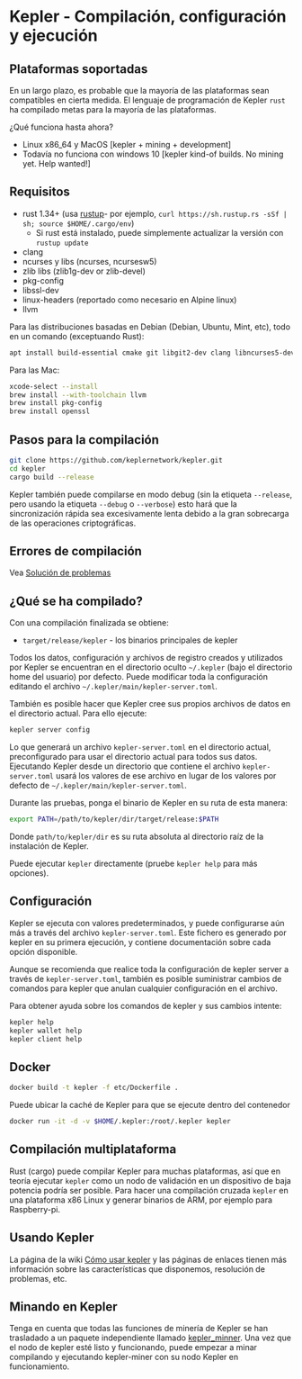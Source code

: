 # Kepler - Compilación, configuración y ejecución

## Plataformas soportadas

En un largo plazo, es probable que la mayoría de las plataformas sean compatibles en cierta medida.
El lenguaje de programación de Kepler `rust` ha compilado metas para la mayoría de las plataformas.

¿Qué funciona hasta ahora?

* Linux x86\_64 y MacOS [kepler + mining + development]
* Todavía no funciona con windows 10 [kepler kind-of builds. No mining yet. Help wanted!]

## Requisitos

* rust 1.34+ (usa [rustup]((https://www.rustup.rs/))- por ejemplo, `curl https://sh.rustup.rs -sSf | sh; source $HOME/.cargo/env`)
  * Si rust está instalado, puede simplemente actualizar la versión con  `rustup update`
* clang
* ncurses y libs (ncurses, ncursesw5)
* zlib libs (zlib1g-dev or zlib-devel)
* pkg-config
* libssl-dev
* linux-headers (reportado como necesario en Alpine linux)
* llvm

Para las distribuciones basadas en Debian (Debian, Ubuntu, Mint, etc), todo en un comando (exceptuando Rust):

```sh
apt install build-essential cmake git libgit2-dev clang libncurses5-dev libncursesw5-dev zlib1g-dev pkg-config libssl-dev llvm
```

Para las Mac:

```sh
xcode-select --install
brew install --with-toolchain llvm
brew install pkg-config
brew install openssl
```

## Pasos para la compilación

```sh
git clone https://github.com/keplernetwork/kepler.git
cd kepler
cargo build --release
```

Kepler también puede compilarse en modo debug (sin la etiqueta `--release`, pero usando la etiqueta `--debug` o `--verbose`) esto hará que la sincronización rápida sea excesivamente lenta debido a la gran sobrecarga de las operaciones criptográficas.

## Errores de compilación

Vea [Solución de problemas](https://github.com/keplernetwork/docs/wiki/Troubleshooting)

## ¿Qué se ha compilado?

Con una compilación finalizada se obtiene:

* `target/release/kepler` - los binarios principales de kepler

Todos los datos, configuración y archivos de registro creados y utilizados por Kepler se encuentran en el directorio oculto `~/.kepler` (bajo el directorio home del usuario) por defecto. Puede modificar toda la configuración editando el archivo `~/.kepler/main/kepler-server.toml`.

También es posible hacer que Kepler cree sus propios archivos de datos en el directorio actual. Para ello ejecute:

```sh
kepler server config
```

Lo que generará un archivo `kepler-server.toml` en el directorio actual, preconfigurado para usar el directorio actual para todos sus datos. Ejecutando Kepler desde un directorio que contiene el archivo `kepler-server.toml` usará los valores de ese archivo en lugar de los valores por defecto de `~/.kepler/main/kepler-server.toml`.

Durante las pruebas, ponga el binario de Kepler en su ruta de esta manera:

```sh
export PATH=/path/to/kepler/dir/target/release:$PATH
```

Donde `path/to/kepler/dir` es su ruta absoluta al directorio raíz de la instalación de Kepler.

Puede ejecutar `kepler` directamente (pruebe `kepler help` para más opciones).

## Configuración

Kepler se ejecuta con valores predeterminados, y puede configurarse aún más a través del archivo `kepler-server.toml`. Este fichero es generado por kepler en su primera ejecución, y contiene documentación sobre cada opción disponible.

Aunque se recomienda que realice toda la configuración de kepler server a través de `kepler-server.toml`, también es posible suministrar cambios de comandos para kepler que anulan cualquier configuración en el archivo.

Para obtener ayuda sobre los comandos de kepler y sus cambios intente:

```sh
kepler help
kepler wallet help
kepler client help
```

## Docker

```sh
docker build -t kepler -f etc/Dockerfile .
```

Puede ubicar la caché de Kepler para que se ejecute dentro del contenedor

```sh
docker run -it -d -v $HOME/.kepler:/root/.kepler kepler
```
## Compilación multiplataforma

Rust (cargo) puede compilar Kepler para muchas plataformas, así que en teoría ejecutar `kepler` como un nodo de validación en un dispositivo de baja potencia podría ser posible. Para hacer una compilación cruzada `kepler` en una plataforma x86 Linux y generar binarios de ARM, por ejemplo para Raspberry-pi.

## Usando Kepler

La página de la wiki [Cómo usar kepler](https://github.com/keplernetwork/docs/wiki/How-to-use-kepler) y las páginas de enlaces tienen más información sobre las características que disponemos, resolución de problemas, etc.

## Minando en Kepler

Tenga en cuenta que todas las funciones de minería de Kepler se han trasladado a un paquete independiente llamado [kepler_minner](https://github.com/keplernetwork/kepler-miner). Una vez que el nodo de kepler esté listo y funcionando, puede empezar a minar compilando y ejecutando kepler-miner con su nodo Kepler en funcionamiento.

